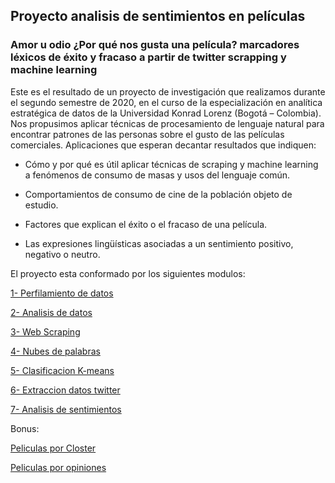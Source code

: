 ## Proyecto analisis de sentimientos en películas

### Amor u odio ¿Por qué nos gusta una película?  marcadores léxicos de éxito y fracaso a partir de twitter scrapping y machine learning

Este es el resultado de un proyecto de investigación que realizamos durante el segundo semestre de 2020, en el curso de la especialización en analítica estratégica de datos de la Universidad Konrad Lorenz (Bogotá – Colombia). Nos propusimos aplicar técnicas de procesamiento de lenguaje natural para encontrar patrones de las personas sobre el gusto de las películas comerciales. Aplicaciones que esperan decantar resultados que indiquen: 

- Cómo y por qué es útil aplicar técnicas de scraping y machine learning a fenómenos de consumo de masas y usos del lenguaje común. 

- Comportamientos de consumo de cine de la población objeto de estudio. 

- Factores que explican el éxito o el fracaso de una película. 

- Las expresiones lingüísticas asociadas a un sentimiento positivo, negativo o neutro.

El proyecto esta conformado por los siguientes modulos: 

[1- Perfilamiento de datos](https://nbviewer.jupyter.org/github/leonardorubiosalcedo/Proyecto-analisis-de-peliculas/blob/main/movies_profile.html)

[2- Analisis de datos](https://nbviewer.jupyter.org/github/leonardorubiosalcedo/Proyecto-analisis-de-peliculas/blob/main/Analisis%20de%20datos.ipynb)

[3- Web Scraping](https://nbviewer.jupyter.org/github/leonardorubiosalcedo/Proyecto-analisis-de-peliculas/blob/main/Proyecto%20Screping.ipynb)

[4- Nubes de palabras](https://nbviewer.jupyter.org/github/leonardorubiosalcedo/Proyecto-analisis-de-peliculas/blob/main/Nube%20de%20palabras.ipynb)

[5- Clasificacion K-means](https://nbviewer.jupyter.org/github/leonardorubiosalcedo/Proyecto-analisis-de-peliculas/blob/main/Clasificacion%20de%20peliculas%20%20(3).ipynb)
 
[6- Extraccion datos twitter](https://nbviewer.jupyter.org/github/leonardorubiosalcedo/Proyecto-analisis-de-peliculas/blob/main/Extraccion%20datos%20twitter.ipynb)

[7- Analisis de sentimientos](https://nbviewer.jupyter.org/github/leonardorubiosalcedo/Proyecto-analisis-de-peliculas/blob/main/Analisis%20de%20sentimientos.ipynb)


Bonus:

[Peliculas por Closter](https://github.com/leonardorubiosalcedo/Proyecto-analisis-de-peliculas/blob/main/Creador_de_peliculas_por_Closter.ipynb)

[Peliculas por opiniones](https://github.com/leonardorubiosalcedo/Proyecto-analisis-de-peliculas/blob/main/Creador_de_peliculas_por_Opinion%20(1).ipynb)

